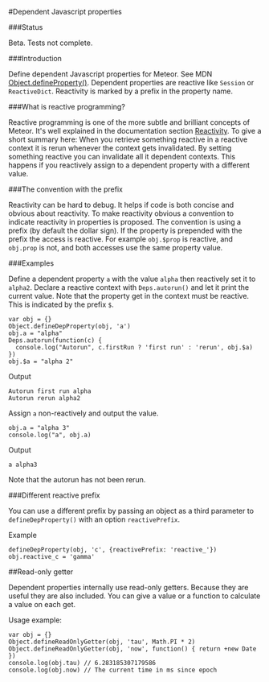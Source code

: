 #Dependent Javascript properties

###Status

Beta. Tests not complete.

###Introduction

Define dependent Javascript properties for Meteor. See MDN [Object.defineProperty()](https://developer.mozilla.org/en-US/docs/Web/JavaScript/Reference/Global_Objects/Object/defineProperty). Dependent properties are reactive like `Session` or `ReactiveDict`. Reactivity is marked by a prefix in the property name. 

###What is reactive programming?

Reactive programming is one of the more subtle and brilliant concepts of Meteor. It's well explained in the documentation section [Reactivity](https://docs.meteor.com/#reactivity). To give a short summary here: When you retrieve something reactive in a reactive context it is rerun whenever the context gets invalidated. By setting something reactive you can invalidate all it dependent contexts. This happens if you reactively assign to a dependent property with a different value.

###The convention with the prefix

Reactivity can be hard to debug. It helps if code is both concise and obvious about reactivity. To make reactivity obvious a convention to indicate reactivity in properties is proposed. The convention is using a prefix (by default the dollar sign). If the property is prepended with the prefix the access is reactive. For example `obj.$prop` is reactive, and `obj.prop` is not, and both accesses use the same property value.

###Examples

Define a dependent property `a` with the value `alpha` then reactively set it to `alpha2`. Declare a reactive context with `Deps.autorun()` and let it print the current value. Note that the property get in the context must be reactive. This is indicated by the prefix `$`.

    var obj = {}
    Object.defineDepProperty(obj, 'a')
    obj.a = "alpha"
    Deps.autorun(function(c) {
      console.log("Autorun", c.firstRun ? 'first run' : 'rerun', obj.$a) 
    })
    obj.$a = "alpha 2"

Output

    Autorun first run alpha
    Autorun rerun alpha2

Assign `a` non-reactively and output the value.

    obj.a = "alpha 3"
    console.log("a", obj.a)

Output

    a alpha3

Note that the autorun has not been rerun.

###Different reactive prefix

You can use a different prefix by passing an object as a third parameter to
`defineDepProperty()` with an option `reactivePrefix`.

Example

    defineDepProperty(obj, 'c', {reactivePrefix: 'reactive_'})
    obj.reactive_c = 'gamma'


##Read-only getter

Dependent properties internally use read-only getters. Because they are useful they are also included. You can give a value or a function to calculate a value on each get.

Usage example:

    var obj = {}
    Object.defineReadOnlyGetter(obj, 'tau', Math.PI * 2)
    Object.defineReadOnlyGetter(obj, 'now', function() { return +new Date })
    console.log(obj.tau) // 6.283185307179586
    console.log(obj.now) // The current time in ms since epoch
